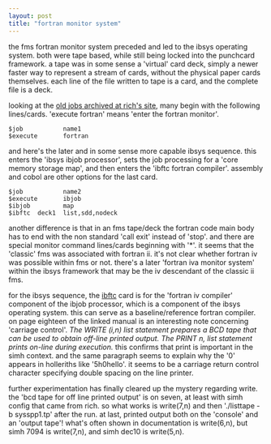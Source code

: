 ```yaml
---
layout: post
title: "fortran monitor system"
---
```

the fms fortran monitor system preceded and led to the ibsys operating system. both were tape based, while still being locked into the punchcard framework. a tape was in some sense a 'virtual' card deck, simply a newer faster way to represent a stream of cards, without the physical paper cards themselves. each line of the file written to tape is a card, and the complete file is a deck.

looking at the [old jobs archived at rich's site](https://sky-visions.com/ibm/ibsys_examples.shtml), many begin with the following lines/cards. 'execute fortran' means 'enter the fortran monitor'.

    $job           name1
    $execute       fortran

and here's the later and in some sense more capable ibsys sequence. this enters the 'ibsys ibjob processor', sets the job processing for a 'core memory storage map', and then enters the 'ibftc fortran compiler'. assembly and cobol are other options for the last card.

    $job           name2
    $execute       ibjob
    $ibjob         map
    $ibftc  deck1  list,sdd,nodeck

another difference is that in an fms tape/deck the fortran code main body has to end with the non standard 'call exit' instead of 'stop'. and there are special monitor command lines/cards beginning with '*'. it seems that the 'classic' fms was associated with fortran ii. it's not clear whether fortran iv was possible within fms or not. there's a later 'fortran iva monitor system' within the ibsys framework that may be the iv descendant of the classic ii fms.

for the ibsys sequence, the [ibftc](http://www.bitsavers.org/pdf/ibm/7090/C28-6390-3_v13_F4_Apr66.pdf) card is for the 'fortran iv compiler' component of the ibjob processor, which is a component of the ibsys operating system. this can serve as a baseline/reference fortran compiler. on page eighteen of the linked manual is an interesting note concerning 'carriage control'. _The WRITE (i,n) list statement prepares a BCD tapе that can be used to obtain off-line printed output. The PRINT n, list statement prints on-line during execution._ this confirms that print is important in the simh context. and the same paragraph seems to explain why the '0' appears in holleriths like '5h0hello'. it seems to be a carriage return control character specifying double spacing on the line printer.

further experimentation has finally cleared up the mystery regarding write. the 'bcd tape for off line printed output' is on seven, at least with simh config that came from rich. so what works is write(7,n) and then './listtape -b sysspp1.tp' after the run. at last, printed output both on the 'console' and an 'output tape'! what's often shown in documentation is write(6,n), but simh 7094 is write(7,n), and simh dec10 is write(5,n).
